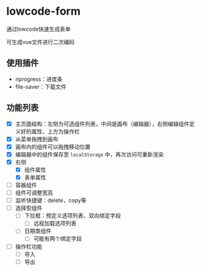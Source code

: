 # lowcode-form
通过lowcode快速生成表单

可生成vue文件进行二次编码



## 使用插件

- nprogress：进度条
- file-saver：下载文件



## 功能列表

- [x] 主页面结构：左侧为可选组件列表，中间是画布（编辑器），右侧编辑组件定义好的属性，上方为操作栏
- [x] 从菜单拖拽到画布
- [x] 画布内的组件可以拖拽移动位置
- [x] 编辑器中的组件保存至 `localStorage` 中，再次访问可重新渲染
- [x] 右侧
  - [x] 组件属性
  - [x] 表单属性
- [ ] 容器组件
- [ ] 组件可调整宽高
- [ ] 监听快捷键：delete，copy等
- [ ] 选择型组件
  - [ ] 下拉框：预定义选项列表、双向绑定字段
    - [ ] 远程加载选项列表
  - [ ] 日期类组件
    - [ ] 可能有两个绑定字段
- [ ] 操作栏功能
  - [ ] 导入
  - [ ] 导出
